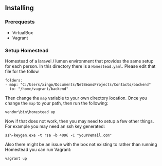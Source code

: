 ## Installing

### Prerequests

 - VirtualBox
 - Vagrant

### Setup Homestead

Homestead of a laravel / lumen environment that provides the same setup for each person. In this directory there is a `Homestead.yaml`. Please edit that file for the follow

	folders:
    - map: "C:/Users/xingo/Documents/NetBeansProjects/Contacts/backend"
      to: "/home/vagrant/backend"


Then change the `map` variable to your own directory location. Once you change the `map` to your path, then run the following:

	vendor\bin\homestead up

Now if that does not work, then you may need to setup a few other things. For example you may need an ssh key generated:

	ssh-keygen.exe -t rsa -b 4096 -C "your@email.com"

Also there might be an issue with the box not existing to rather than running Homestead you can run Vagrant:

	vagrant up



